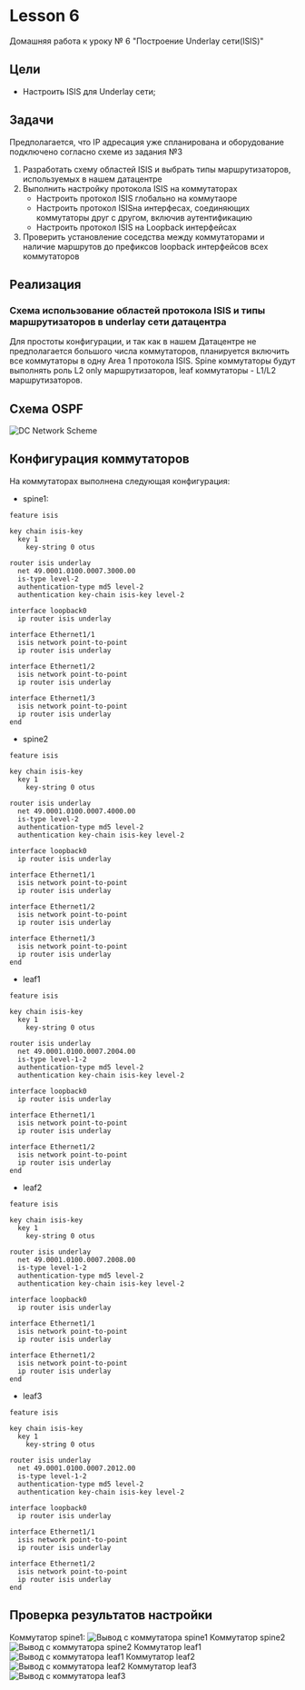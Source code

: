 # Lesson 6
Домашняя работа к уроку № 6 "Построение Underlay сети(ISIS)"

## Цели
* Настроить ISIS для Underlay сети;

## Задачи
   Предполагается, что IP адресация уже спланирована и оборудование подключено согласно схеме из задания №3  
1. Разработать схему областей ISIS и выбрать типы маршрутизаторов, используемых в нашем датацентре
2. Выполнить настройку протокола ISIS на коммутаторах
   * Настроить протокол ISIS глобально на коммутаоре
   * Настроить протокол ISISна интерфесах, соединяющих коммутаторы друг с другом, включив аутентификацию
   * Настроить протокол ISIS на Loopback интерфейсах 
3. Проверить установление соседства между коммутаторами и наличие маршрутов до префиксов loopback интерфейсов всех коммутаторов

## Реализация
### Схема использование областей протокола ISIS и типы маршрутизаторов в underlay сети датацентра

Для простоты конфигурации, и так как в нашем Датацентре не предполагается большого числа коммутаторов, планируется включить все коммутаторы в одну Area 1 протокола ISIS. Spine коммутаторы будут выполнять роль L2 only маршрутизаторов, leaf коммутаторы - L1/L2 маршрутизаторов. 

## Схема OSPF
![DC Network Scheme](img/DC-Network-ISIS.png)

## Конфигурация коммутаторов
На коммутаторах выполнена следующая конфигурация:
* spine1:
```
feature isis

key chain isis-key
  key 1
    key-string 0 otus

router isis underlay
  net 49.0001.0100.0007.3000.00
  is-type level-2
  authentication-type md5 level-2
  authentication key-chain isis-key level-2

interface loopback0
  ip router isis underlay

interface Ethernet1/1
  isis network point-to-point
  ip router isis underlay

interface Ethernet1/2
  isis network point-to-point
  ip router isis underlay

interface Ethernet1/3
  isis network point-to-point
  ip router isis underlay
end
```

* spine2
```
feature isis

key chain isis-key
  key 1
    key-string 0 otus

router isis underlay
  net 49.0001.0100.0007.4000.00
  is-type level-2
  authentication-type md5 level-2
  authentication key-chain isis-key level-2

interface loopback0
  ip router isis underlay

interface Ethernet1/1
  isis network point-to-point
  ip router isis underlay

interface Ethernet1/2
  isis network point-to-point
  ip router isis underlay

interface Ethernet1/3
  isis network point-to-point
  ip router isis underlay
end
```

* leaf1
```
feature isis

key chain isis-key
  key 1
    key-string 0 otus

router isis underlay
  net 49.0001.0100.0007.2004.00
  is-type level-1-2
  authentication-type md5 level-2
  authentication key-chain isis-key level-2

interface loopback0
  ip router isis underlay

interface Ethernet1/1
  isis network point-to-point
  ip router isis underlay

interface Ethernet1/2
  isis network point-to-point
  ip router isis underlay
end
```

* leaf2
```
feature isis

key chain isis-key
  key 1
    key-string 0 otus

router isis underlay
  net 49.0001.0100.0007.2008.00
  is-type level-1-2
  authentication-type md5 level-2
  authentication key-chain isis-key level-2

interface loopback0
  ip router isis underlay

interface Ethernet1/1
  isis network point-to-point
  ip router isis underlay

interface Ethernet1/2
  isis network point-to-point
  ip router isis underlay
end
```

* leaf3
```
feature isis

key chain isis-key
  key 1
    key-string 0 otus

router isis underlay
  net 49.0001.0100.0007.2012.00
  is-type level-1-2
  authentication-type md5 level-2
  authentication key-chain isis-key level-2

interface loopback0
  ip router isis underlay

interface Ethernet1/1
  isis network point-to-point
  ip router isis underlay

interface Ethernet1/2
  isis network point-to-point
  ip router isis underlay
end
```

## Проверка результатов настройки
Коммутатор spine1:
![Вывод с коммутатора spine1](img/spine1-isis.png)
Коммутатор spine2
![Вывод с коммутатора spine2](img/spine2-isis.png)
Коммутатор leaf1
![Вывод с коммутатора leaf1](img/leaf1-isis.png)
Коммутатор leaf2
![Вывод с коммутатора leaf2](img/leaf2-isis.png)
Коммутатор leaf3
![Вывод с коммутатора leaf3](img/leaf3-isis.png)
